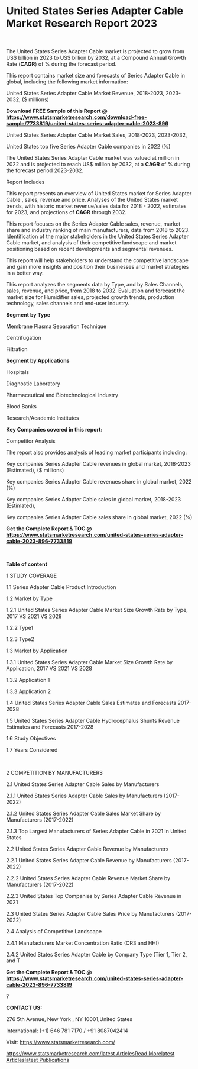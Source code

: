 <h1>United States Series Adapter Cable Market Research Report 2023</h1><br/><p>The United States Series Adapter Cable market is projected to grow from US$ billion in 2023 to US$ billion by 2032, at a Compound Annual Growth Rate (<strong>CAGR</strong>) of % during the forecast period.</p>
 
 
 
 <p>This report contains market size and forecasts of Series Adapter Cable in global, including the following market information:</p>
 
 
 
 <p>United States Series Adapter Cable Market Revenue, 2018-2023, 2023-2032, ($ millions)</p>
 
 
 
 <p><strong>Download FREE Sample of this Report @ <a href="https://www.statsmarketresearch.com/download-free-sample/7733819/united-states-series-adapter-cable-2023-896">https://www.statsmarketresearch.com/download-free-sample/7733819/united-states-series-adapter-cable-2023-896</a></strong></p>
 
 
 
 <p>United States Series Adapter Cable Market Sales, 2018-2023, 2023-2032,</p>
 
 
 
 <p>United States top five Series Adapter Cable companies in 2022 (%)</p>
 
 
 
 <p>The United States Series Adapter Cable market was valued at million in 2022 and is projected to reach US$ million by 2032, at a <strong>CAGR</strong> of % during the forecast period 2023-2032.</p>
 
 
 
 <p>Report Includes</p>
 
 
 
 <p>This report presents an overview of United States market for Series Adapter Cable , sales, revenue and price. Analyses of the United States market trends, with historic market revenue/sales data for 2018 - 2022, estimates for 2023, and projections of <strong>CAGR</strong> through 2032.</p>
 
 
 
 <p>This report focuses on the Series Adapter Cable sales, revenue, market share and industry ranking of main manufacturers, data from 2018 to 2023. Identification of the major stakeholders in the United States Series Adapter Cable market, and analysis of their competitive landscape and market positioning based on recent developments and segmental revenues.</p>
 
 
 
 <p>This report will help stakeholders to understand the competitive landscape and gain more insights and position their businesses and market strategies in a better way.</p>
 
 
 
 <p>This report analyzes the segments data by Type, and by Sales Channels, sales, revenue, and price, from 2018 to 2032. Evaluation and forecast the market size for Humidifier sales, projected growth trends, production technology, sales channels and end-user industry.</p>
 
 
 
 <p><strong>Segment by Type</strong></p>
 
 
 
 <p>Membrane Plasma Separation Technique</p>
 
 
 
 <p>Centrifugation</p>
 
 
 
 <p>Filtration</p>
 
 
 
 <p><strong>Segment <strong><strong>by Applications</strong></strong></strong></p>
 
 
 
 <p>Hospitals</p>
 
 
 
 <p>Diagnostic Laboratory</p>
 
 
 
 <p>Pharmaceutical and Biotechnological Industry</p>
 
 
 
 <p>Blood Banks</p>
 
 
 
 <p>Research/Academic Institutes</p>
 
 
 
 <p><strong>Key Companies covered in this report:</strong></p>
 
 
 
 <p>Competitor Analysis</p>
 
 
 
 <p>The report also provides analysis of leading market participants including:</p>
 
 
 
 <p>Key companies Series Adapter Cable revenues in global market, 2018-2023 (Estimated), ($ millions)</p>
 
 
 
 <p>Key companies Series Adapter Cable revenues share in global market, 2022 (%)</p>
 
 
 
 <p>Key companies Series Adapter Cable sales in global market, 2018-2023 (Estimated),</p>
 
 
 
 <p>Key companies Series Adapter Cable sales share in global market, 2022 (%)</p>
 
 
 
 <div><b>Get the Complete Report & TOC @ <a href="https://www.statsmarketresearch.com/united-states-series-adapter-cable-2023-896-7733819">https://www.statsmarketresearch.com/united-states-series-adapter-cable-2023-896-7733819</a></b></div>
 
 
 
 <p><br />
 
 <b>Table of content</b></p>
 
 
 
 <p>1 STUDY COVERAGE<br />
 
 1.1 Series Adapter Cable Product Introduction<br />
 
 1.2 Market by Type<br />
 
 1.2.1 United States Series Adapter Cable Market Size Growth Rate by Type, 2017 VS 2021 VS 2028<br />
 
 1.2.2 Type1<br />
 
 1.2.3 Type2<br />
 
 1.3 Market by Application<br />
 
 1.3.1 United States Series Adapter Cable Market Size Growth Rate by Application, 2017 VS 2021 VS 2028<br />
 
 1.3.2 Application 1<br />
 
 1.3.3 Application 2<br />
 
 1.4 United States Series Adapter Cable Sales Estimates and Forecasts 2017-2028<br />
 
 1.5 United States Series Adapter Cable Hydrocephalus Shunts Revenue Estimates and Forecasts 2017-2028<br />
 
 1.6 Study Objectives<br />
 
 1.7 Years Considered<br />
 
 <br />
 
 2 COMPETITION BY MANUFACTURERS<br />
 
 2.1 United States Series Adapter Cable Sales by Manufacturers<br />
 
 2.1.1 United States Series Adapter Cable Sales by Manufacturers (2017-2022)<br />
 
 2.1.2 United States Series Adapter Cable Sales Market Share by Manufacturers (2017-2022)<br />
 
 2.1.3 Top Largest Manufacturers of Series Adapter Cable in 2021 in United States<br />
 
 2.2 United States Series Adapter Cable Revenue by Manufacturers<br />
 
 2.2.1 United States Series Adapter Cable Revenue by Manufacturers (2017-2022)<br />
 
 2.2.2 United States Series Adapter Cable Revenue Market Share by Manufacturers (2017-2022)<br />
 
 2.2.3 United States Top Companies by Series Adapter Cable Revenue in 2021<br />
 
 2.3 United States Series Adapter Cable Sales Price by Manufacturers (2017-2022)<br />
 
 2.4 Analysis of Competitive Landscape<br />
 
 2.4.1 Manufacturers Market Concentration Ratio (CR3 and HHI)<br />
 
 2.4.2 United States Series Adapter Cable by Company Type (Tier 1, Tier 2, and T</p>
 
 
 
 <div><b>Get the Complete Report & TOC @ <a href="https://www.statsmarketresearch.com/united-states-series-adapter-cable-2023-896-7733819">https://www.statsmarketresearch.com/united-states-series-adapter-cable-2023-896-7733819</a></b></div>
 
 
 
 <p>? </p>
 
 
 
 <p><b>CONTACT US:</b><br />
 
 276 5th Avenue, New York , NY 10001,United States<br />
 
 International: (+1) 646 781 7170 / +91 8087042414<br />
 
 Visit: <a href="https://www.statsmarketresearch.com/">https://www.statsmarketresearch.com/</a><br />
 
 <a href="https://gyeongbokgung.com">https://www.statsmarketresearch.com/</a><a href="https://hallyeomaritime.com">latest Articles</a><a href="https://jingwansa.com">Read More</a><a href="https://nguoiviet.jp/">latest Articles</a><a href="https://www.intelmarketresearch.com/">latest Publications</a></p>